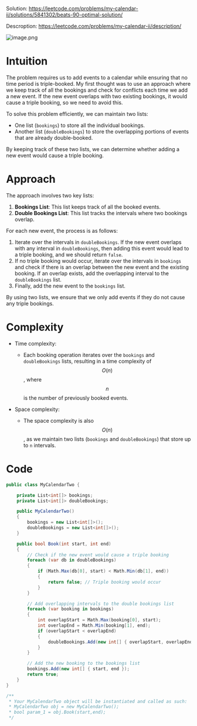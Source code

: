 Solution: https://leetcode.com/problems/my-calendar-ii/solutions/5841302/beats-90-optimal-solution/

Descroption: https://leetcode.com/problems/my-calendar-ii/description/

![image.png](https://assets.leetcode.com/users/images/196eb2be-4913-46db-ba8c-95c0450b91bd_1727468552.7050464.png)

# Intuition
The problem requires us to add events to a calendar while ensuring that no time period is triple-booked. My first thought was to use an approach where we keep track of all the bookings and check for conflicts each time we add a new event. If the new event overlaps with two existing bookings, it would cause a triple booking, so we need to avoid this.

To solve this problem efficiently, we can maintain two lists:
- One list (`bookings`) to store all the individual bookings.
- Another list (`doubleBookings`) to store the overlapping portions of events that are already double-booked.

By keeping track of these two lists, we can determine whether adding a new event would cause a triple booking.

# Approach
The approach involves two key lists:
1. **Bookings List**: This list keeps track of all the booked events.
2. **Double Bookings List**: This list tracks the intervals where two bookings overlap.

For each new event, the process is as follows:
1. Iterate over the intervals in `doubleBookings`. If the new event overlaps with any interval in `doubleBookings`, then adding this event would lead to a triple booking, and we should return `false`.
2. If no triple booking would occur, iterate over the intervals in `bookings` and check if there is an overlap between the new event and the existing booking. If an overlap exists, add the overlapping interval to the `doubleBookings` list.
3. Finally, add the new event to the `bookings` list.

By using two lists, we ensure that we only add events if they do not cause any triple bookings.

# Complexity
- Time complexity:
  - Each booking operation iterates over the `bookings` and `doubleBookings` lists, resulting in a time complexity of $$O(n)$$, where $$n$$ is the number of previously booked events.
  
- Space complexity:
  - The space complexity is also $$O(n)$$, as we maintain two lists (`bookings` and `doubleBookings`) that store up to `n` intervals.


# Code
```csharp []
public class MyCalendarTwo {

    private List<int[]> bookings;
    private List<int[]> doubleBookings;

    public MyCalendarTwo()
    {
        bookings = new List<int[]>();
        doubleBookings = new List<int[]>();
    }

    public bool Book(int start, int end)
    {
        // Check if the new event would cause a triple booking
        foreach (var db in doubleBookings)
        {
            if (Math.Max(db[0], start) < Math.Min(db[1], end))
            {
                return false; // Triple booking would occur
            }
        }

        // Add overlapping intervals to the double bookings list
        foreach (var booking in bookings)
        {
            int overlapStart = Math.Max(booking[0], start);
            int overlapEnd = Math.Min(booking[1], end);
            if (overlapStart < overlapEnd)
            {
                doubleBookings.Add(new int[] { overlapStart, overlapEnd });
            }
        }

        // Add the new booking to the bookings list
        bookings.Add(new int[] { start, end });
        return true;
    }
}

/**
 * Your MyCalendarTwo object will be instantiated and called as such:
 * MyCalendarTwo obj = new MyCalendarTwo();
 * bool param_1 = obj.Book(start,end);
 */
```
